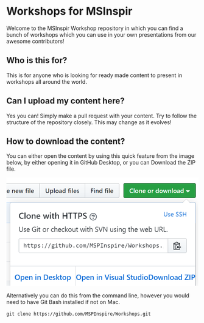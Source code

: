 # Workshops for MSInspir

Welcome to the MSInspir Workshop repository in which you can find a bunch of workshops which you can use in your own presentations from our awesome contributors!

## Who is this for?

This is for anyone who is looking for ready made content to present in workshops all around the world.

## Can I upload my content here?

Yes you can! Simply make a pull request with your content. Try to follow the structure of the repository closely. This may change as it evolves!

## How to download the content?

You can either open the content by using this quick feature from the image below, by either opening it in GitHub Desktop, or you can Download the ZIP file.

![Clone or Download the respotiroy](.gitbook/assets/image.png)

Alternatively you can do this from the command line, however you would need to have Git Bash installed if not on Mac.

```text
git clone https://github.com/MSPInspire/Workshops.git
```
